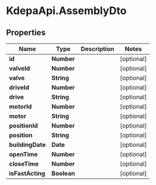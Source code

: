 # KdepaApi.AssemblyDto

## Properties

Name | Type | Description | Notes
------------ | ------------- | ------------- | -------------
**id** | **Number** |  | [optional] 
**valveId** | **Number** |  | [optional] 
**valve** | **String** |  | [optional] 
**driveId** | **Number** |  | [optional] 
**drive** | **String** |  | [optional] 
**motorId** | **Number** |  | [optional] 
**motor** | **String** |  | [optional] 
**positionId** | **Number** |  | [optional] 
**position** | **String** |  | [optional] 
**buildingDate** | **Date** |  | [optional] 
**openTime** | **Number** |  | [optional] 
**closeTime** | **Number** |  | [optional] 
**isFastActing** | **Boolean** |  | [optional] 


